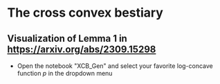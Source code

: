 # The cross convex bestiary

## Visualization of Lemma 1 in https://arxiv.org/abs/2309.15298
* Open the notebook "XCB_Gen" and select your favorite log-concave function $p$ in the dropdown menu
